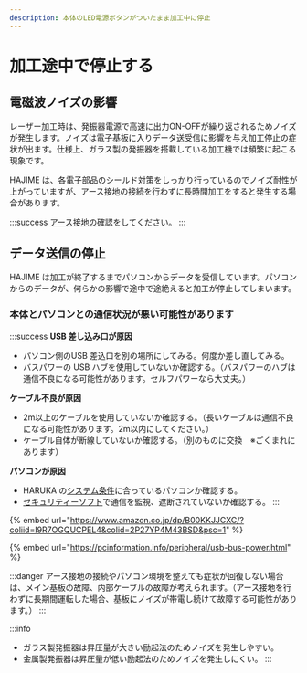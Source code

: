 ```yaml
---
description: 本体のLED電源ボタンがついたまま加工中に停止
---
```


# 加工途中で停止する

## 電磁波ノイズの影響

レーザー加工時は、発振器電源で高速に出力ON-OFFが繰り返されるためノイズが発生します。ノイズは電子基板に入りデータ送受信に影響を与え加工停止の症状が出ます。仕様上、ガラス製の発振器を搭載している加工機では頻繁に起こる現象です。

HAJIME は、各電子部品のシールド対策をしっかり行っているのでノイズ耐性が上がっていますが、アース接地の接続を行わずに長時間加工をすると発生する場合があります。

:::success
[アース接地の確認](../../kihonsousa/suno.md)をしてください。
:::

## データ送信の停止

HAJIME は加工が終了するまでパソコンからデータを受信しています。パソコンからのデータが、何らかの影響で途中で途絶えると加工が停止してしまいます。

### 本体とパソコンとの通信状況が悪い可能性があります <a href="#topasokontonogaigaarimasu" id="topasokontonogaigaarimasu"></a>

:::success
**USB 差し込み口が原因**

* パソコン側のUSB 差込口を別の場所にしてみる。何度か差し直してみる。
* バスパワーの USB ハブを使用していないか確認する。（バスパワーのハブは通信不良になる可能性があります。セルフパワーなら大丈夫。）

**ケーブル不良が原因**

* 2m以上のケーブルを使用していないか確認する。（長いケーブルは通信不良になる可能性があります。2m以内にしてください。）
* ケーブル自体が断線していないか確認する。（別のものに交換　※ごくまれにあります）

**パソコンが原因**

* HARUKA の[システム条件](../../kihonsousa/pcshisutemuno.md)に合っているパソコンか確認する。
* [セキュリティーソフト](../../sofutoniyorutoraburu/harukaganishinai/sekyuritsofutono.md)で通信を監視、遮断されていないか確認する。
:::

{% embed url="https://www.amazon.co.jp/dp/B00KKJJCXC/?coliid=I9R7OGQUCPEL4&colid=2P27YP4M43BSD&psc=1" %}

{% embed url="https://pcinformation.info/peripheral/usb-bus-power.html" %}

:::danger
アース接地の接続やパソコン環境を整えても症状が回復しない場合は、メイン基板の故障、内部ケーブルの故障が考えられます。（アース接地を行わずに長期間運転した場合、基板にノイズが帯電し続けて故障する可能性があります。）
:::

:::info
* ガラス製発振器は昇圧量が大きい励起法のためノイズを発生しやすい。
* 金属製発振器は昇圧量が低い励起法のためノイズを発生しにくい。
:::


